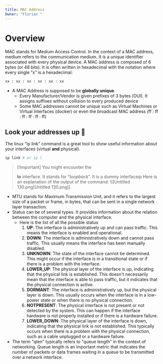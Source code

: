 ```yaml
---
title: MAC Address
Owner: "Florian "
---
```

# Overview
MAC stands for Medium Access Control.
In the context of a MAC address, medium refers to the communication medium. It is a unique identifier associated with every physical device.
A MAC address is composed of 6 bytes (or 48 bits). It is often written in hexadecimal with the notation where every single “x” is a hexadecimal:
```Bash
xx : xx : xx : xx : xx : xx
```
- A MAC Address is supposed to be **globally unique**.
    - Every Manufacturer/Vendor is given prefixes of 3 bytes (OUI). It assigns suffixes without collision to every produced device
    - Some MAC addresses cannot be unique such as Virtual Machines or Virtual Interfaces (docker) or even the broadcast MAC address (ff : ff : ff : ff : ff : ff)
## Look your addresses up 👀
The linux “ip link” command is a great tool to show useful information about your interfaces (virtual **and** physical).
```Bash
ip link # or ip l
```

> [!important] You might encounter the
> 
> **lo** interface. It stands for “_loopback_”. It is a dummy interfaceip
Here is an explanation of the output of the command:
![[Untitled 130.png|Untitled 130.png]]
- MTU stands for Maximum Transmission Unit, and it refers to the largest size of a packet or frame, in bytes, that can be sent in a single network layer transaction.
- Status can be of several types. It provides information about the relation between the computer and the physical interface.
    - Here is the list of all the possible status
        1. **UP**: The interface is administratively up and can pass traffic. This means the interface is enabled and operational.
        2. **DOWN**: The interface is administratively down and cannot pass traffic. This usually means the interface has been manually disabled.
        3. **UNKNOWN**: The state of the interface cannot be determined. This might occur if the interface is in a transitional state or if there is a problem with the interface.
        4. **LOWER_UP**: The physical layer of the interface is up, indicating that the physical link is established. This doesn't necessarily mean that the interface is able to pass traffic, but it indicates that the physical connection is active.
        5. **DORMANT**: The interface is administratively up, but the physical layer is down. This usually occurs when the interface is in a low-power state or when there is no physical connection.
        6. **NOTPRESENT**: The physical interface is not present or not detected by the system. This can happen if the interface hardware is not properly installed or if there is a hardware failure.
        7. **LOWER_DOWN**: The physical layer of the interface is down, indicating that the physical link is not established. This typically occurs when there is a problem with the physical connection, such as a cable unplugged or a hardware failure.
- The term "qlen" typically refers to "queue length" in the context of networking. Queue length is an important metric that indicates the number of packets or data frames waiting in a queue to be transmitted over a network interface.